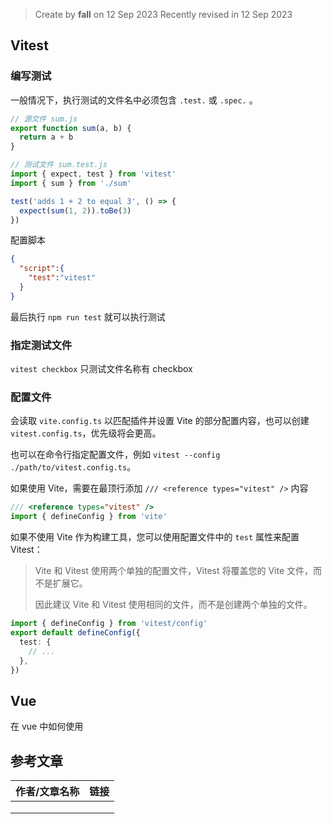 > Create by **fall** on 12 Sep 2023
> Recently revised in 12 Sep 2023

## Vitest

### 编写测试

一般情况下，执行测试的文件名中必须包含 `.test.` 或 `.spec.` 。

```js
// 源文件 sum.js
export function sum(a, b) {
  return a + b
}
```

```js
// 测试文件 sum.test.js
import { expect, test } from 'vitest'
import { sum } from './sum'

test('adds 1 + 2 to equal 3', () => {
  expect(sum(1, 2)).toBe(3)
})
```

配置脚本

```json
{
  "script":{
    "test":"vitest"
  }
}
```

最后执行 `npm run test` 就可以执行测试

### 指定测试文件

`vitest checkbox` 只测试文件名称有 checkbox

### 配置文件

会读取 `vite.config.ts` 以匹配插件并设置 Vite 的部分配置内容，也可以创建 `vitest.config.ts`，优先级将会更高。

也可以在命令行指定配置文件，例如 `vitest --config ./path/to/vitest.config.ts`。

如果使用 Vite，需要在最顶行添加 `/// <reference types="vitest" />` 内容

```js
/// <reference types="vitest" />
import { defineConfig } from 'vite'
```

如果不使用 Vite 作为构建工具，您可以使用配置文件中的 `test` 属性来配置 Vitest：

> Vite 和 Vitest 使用两个单独的配置文件，Vitest 将覆盖您的 Vite 文件，而不是扩展它。
>
> 因此建议 Vite 和 Vitest 使用相同的文件，而不是创建两个单独的文件。

```ts
import { defineConfig } from 'vitest/config'
export default defineConfig({
  test: {
    // ...
  },
})
```

## Vue

在 vue 中如何使用



## 参考文章

| 作者/文章名称 | 链接 |
| ------------- | ---- |
|               |      |
|               |      |
|               |      |

